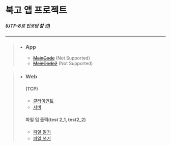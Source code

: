 # 북고 앱 프로젝트 
##### (UTF-8로 인코딩 할 것)
---------------




> * ### App
>   * [~~MainCode~~](url) (Not Supported)
>   * [~~MainCode2~~](url) (Not Supported)

> * ### Web
>    #### (TCP)
>   * [클라이언트](https://github.com/lHealMel/Buk_App/blob/master/Web/%EC%9E%90%EB%B0%94%20%ED%85%8C%EC%8A%A4%ED%8A%B8/test1.java)
>   * [서버](https://github.com/lHealMel/Buk_App/blob/master/Web/%EC%9E%90%EB%B0%94%20%ED%85%8C%EC%8A%A4%ED%8A%B8/test1_1.java) 
>
>    #### 파일 입 출력(test 2_1, test2_2)
>   * [파일 읽기](https://github.com/lHealMel/Buk_App/blob/master/Web/%EC%9E%90%EB%B0%94%20%ED%85%8C%EC%8A%A4%ED%8A%B8/test2_1.java)
>   * [파일 쓰기](https://github.com/lHealMel/Buk_App/blob/master/Web/%EC%9E%90%EB%B0%94%20%ED%85%8C%EC%8A%A4%ED%8A%B8/test2_2.java)
